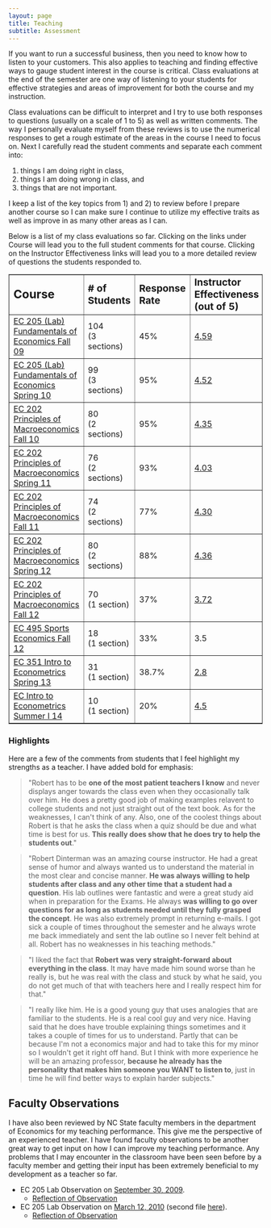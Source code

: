 ```yaml
---
layout: page
title: Teaching
subtitle: Assessment
---
```


If you want to run a successful business, then you need to know how to listen to your customers. This also applies to teaching and finding effective ways to gauge student interest in the course is critical. Class evaluations at the end of the semester are one way of listening to your students for effective strategies and areas of improvement for both the course and my instruction.

Class evaluations can be difficult to interpret and I try to use both responses to questions (usually on a scale of 1 to 5) as well as written comments. The way I personally evaluate myself from these reviews is to use the numerical responses to get a rough estimate of the areas in the course I need to focus on. Next I carefully read the student comments and separate each comment into:

1. things I am doing right in class,
2. things I am doing wrong in class, and
3. things that are not important.

I keep a list of the key topics from 1) and 2) to review before I prepare another course so I can make sure I continue to utilize my effective traits as well as improve in as many other areas as I can.

Below is a list of my class evaluations so far. Clicking on the links under Course will lead you to the full student comments for that course. Clicking on the Instructor Effectiveness links will lead you to a more detailed review of questions the students responded to.

<table style="text-align: left; width: 100%;" border="1" cellpadding="2"
 cellspacing="2">
  <tbody>
    <tr>
      <td><big><big><b>Course</b></big></big></td>
      <td><big><b># of Students</b></big></td>
      <td><big><b>Response Rate</b></big></td>
      <td><big><b>Instructor Effectiveness (out of 5)</b></big></td>
    </tr>
    <tr>
      <td><a href="docs/Reviews/Comments%20F09_ec205.pdf">EC 205 (Lab) Fundamentals of Economics Fall 09</a></td>
      <td>104<br />
(3 sections)</td>
      <td>45%</td>
      <td><a href="docs/Reviews/Qs%20F09_ec205.pdf">4.59</a></td>
    </tr>
    <tr>
      <td><a href="docs/Reviews/Comments%20S10_ec205.pdf">EC 205 (Lab) Fundamentals of Economics Spring 10</a></td>
      <td>99<br />
(3 sections)</td>
      <td>95%</td>
      <td><a href="docs/Reviews/Qs%20S10_ec205.pdf">4.52</a></td>
    </tr>
    <tr>
      <td><a href="docs/Reviews/Comments%20F10_ec202.pdf">EC 202 Principles of Macroeconomics Fall 10</a></td>
      <td>80<br />
(2 sections)</td>
      <td>95%</td>
      <td><a href="docs/Reviews/Qs%20F10_ec202.pdf">4.35</a></td>
    </tr>
    <tr>
      <td><a href="docs/Reviews/Comments%20S11_ec202.pdf">EC 202 Principles of Macroeconomics Spring 11</a></td>
      <td>76<br />
(2 sections)</td>
      <td>93%</td>
      <td><a href="docs/Reviews/Qs%20S11_ec202.pdf">4.03</a></td>
    </tr>
    <tr>
      <td><a href="docs/Reviews/Comments%20F11_ec202.pdf">EC 202 Principles of Macroeconomics Fall 11</a></td>
      <td>74<br />
(2 sections)</td>
      <td>77%</td>
      <td><a href="docs/Reviews/Qs%20F11_ec202.pdf">4.30</a></td>
    </tr>
    <tr>
      <td><a href="docs/Reviews/Comments%20S12_ec202.pdf">EC 202 Principles of Macroeconomics Spring 12</a></td>
      <td>80<br />
(2 sections)</td>
      <td>88%</td>
      <td><a href="docs/Reviews/Qs%20S12_ec202.pdf">4.36</a></td>
    </tr>
    <tr>
      <td><a href="docs/Reviews/Student%20Comments%20F12_006.pdf">EC 202 Principles of Macroeconomics Fall 12</a></td>
      <td>70<br />
(1 section)</td>
      <td>37%</td>
      <td><a href="docs/Reviews/Student%20Qs%20F12_006.pdf">3.72</a></td>
    </tr>
    <tr>
      <td><a href="docs/Reviews/Eval%20EC%20495.pdf">EC 495 Sports Economics Fall 12</a></td>
      <td>18<br />
(1 section)</td>
      <td>33%</td>
      <td>3.5</td>
    </tr>
<tr>
      <td><a href="docs/Reviews/Student_Comments_S14_001.pdf">EC 351 Intro to Econometrics Spring 13</a></td>
      <td>31<br />
(1 section)</td>
      <td>38.7%</td>
      <td><a href="docs/Reviews/Student_Qs_S14_001.pdf">2.8</a></td>
    </tr>
<tr>
      <td><a href="docs/Reviews/Student_Comments_SI14_001.pdf">EC Intro to Econometrics Summer I 14</a></td>
      <td>10<br />
(1 section)</td>
      <td>20%</td>
      <td><a href="docs/Reviews/Student_Qs_SI14_001.pdf">4.5</a></td>
    </tr>
  </tbody>
</table>


### Highlights

Here are a few of the comments from students that I feel highlight my strengths as a teacher. I have added bold for emphasis:

>"Robert has to be **one of the most patient teachers I know** and never displays anger towards the class even when they occasionally talk over him. He does a pretty good job of making examples relavent to college students and not just straight out of the text book. As for the weaknesses, I can't think of any. Also, one of the coolest things about Robert is that he asks the class when a quiz should be due and what time is best for us. **This really does show that he does try to help the students out**."

>"Robert Dinterman was an amazing course instructor. He had a great sense of humor and always wanted us to understand the material in the most clear and concise manner. **He was always willing to help students after class and any other time that a student had a question**. His lab outlines were fantastic and were a great study aid when in preparation for the Exams. He always **was willing to go over questions for as long as students needed until they fully grasped the concept**. He was also extremely prompt in returning e-mails. I got sick a couple of times throughout the semester and he always wrote me back immediately and sent the lab outline so I never felt behind at all. Robert has no weaknesses in his teaching methods."

>"I liked the fact that **Robert was very straight-forward about everything in the class**. It may have made him sound worse than he really is, but he was real with the class and stuck by what he said, you do not get much of that with teachers here and I really respect him for that."

>"I really like him. He is a good young guy that uses analogies that are familiar to the students. He is a real cool guy and very nice. Having said that he does have trouble explaining things sometimes and it takes a couple of times for us to understand. Partly that can be because I'm not a economics major and had to take this for my minor so I wouldn't get it right off hand. But I think with more experience he will be an amazing professor, **because he already has the personality that makes him someone you WANT to listen to**, just in time he will find better ways to explain harder subjects."


## Faculty Observations

I have also been reviewed by NC State faculty members in the department of Economics for my teaching performance. This give me the perspective of an experienced teacher. I have found faculty observations to be another great way to get input on how I can improve my teaching performance. Any problems that I may encounter in the classroom have been seen before by a faculty member and getting their input has been extremely beneficial to my development as a teacher so far.


* EC 205 Lab Observation on [September 30, 2009](docs/Reviews/Tamah%20Observation%209-30.pdf).
   * [Reflection of Observation](docs/Reviews/Observation%20Reflection%209-30.pdf)
* EC 205 Lab Observation on [March 12, 2010](docs/Reviews/Tamah%20Observation%203-12%20%281%29.JPG) (second file [here](docs/Reviews/Tamah%20Observation%203-12%20%282%29.JPG)).
   * [Reflection of Observation](docs/Reviews/Observation%20Reflection%203-12.pdf)